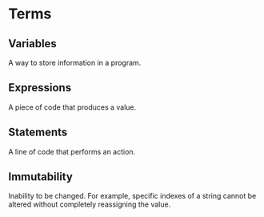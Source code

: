 # Terms

## Variables
A way to store information in a program.

## Expressions
A piece of code that produces a value.

## Statements
A line of code that performs an action.

## Immutability
Inability to be changed. For example, specific indexes of a string cannot be altered without completely reassigning the value.